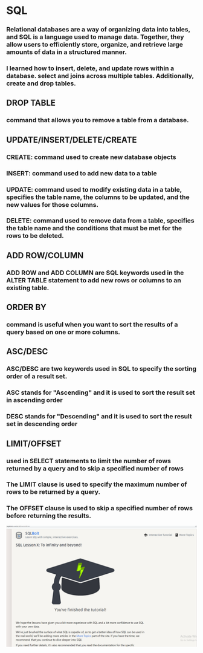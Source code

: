 # SQL
### Relational databases are a way of organizing data into tables, and SQL is a language used to manage data. Together, they allow users to efficiently store, organize, and retrieve large amounts of data in a structured manner.
###  I learned how to insert, delete, and update rows within a database. select and joins across multiple tables. Additionally,  create and drop tables.

## DROP TABLE
### command that allows you to remove a table from a database.

## UPDATE/INSERT/DELETE/CREATE
### CREATE:  command used to create new database objects
### INSERT:  command used to add new data to a table
### UPDATE:  command used to modify existing data in a table, specifies the table name, the columns to be updated, and the new values for those columns.
### DELETE: command used to remove data from a table, specifies the table name and the conditions that must be met for the rows to be deleted.

## ADD ROW/COLUMN
### ADD ROW and ADD COLUMN are SQL keywords used in the ALTER TABLE statement to add new rows or columns to an existing table.

## ORDER BY
### command is useful when you want to sort the results of a query based on one or more columns.

## ASC/DESC
###  ASC/DESC are two keywords used in SQL to specify the sorting order of a result set.
### ASC stands for "Ascending" and it is used to sort the result set in ascending order
### DESC stands for "Descending" and it is used to sort the result set in descending order

## LIMIT/OFFSET
### used in SELECT statements to limit the number of rows returned by a query and to skip a specified number of rows
### The LIMIT clause is used to specify the maximum number of rows to be returned by a query. 
### The OFFSET clause is used to skip a specified number of rows before returning the results.



![SQL](./sql.png)